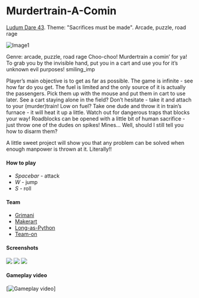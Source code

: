 # Murdertrain-A-Comin
[Ludum Dare 43](https://ldjam.com/events/ludum-dare/43/murdertrain). Theme: "Sacrifices must be made". Arcade, puzzle, road rage

![Image1](https://static.jam.vg/raw/1af/d1/z/1d61a.png)

Genre: arcade, puzzle, road rage
Choo-choo! Murdertrain a comin’ for ya! To grab you by the invisible hand, put you in a cart and use you for it’s unknown evil purposes! smiling_imp

Player’s main objective is to get as far as possible. The game is infinite - see how far do you get. The fuel is limited and the only source of it is actually the passengers. Pick them up with the mouse and put them in cart to use later. See a cart staying alone in the field? Don’t hesitate - take it and attach to your (murder)train! Low on fuel? Take one dude and throw it in train’s furnace - it will heat it up a little. Watch out for dangerous traps that blocks your way! Roadblocks can be opened with a little bit of human sacrifice - just throw one of the dudes on spikes! Mines… Well, should I still tell you how to disarm them?

A little sweet project will show you that any problem can be solved when enough manpower is thrown at it. Literally!!

#### How to play
 * *Spacebar* - attack
 * *W* - jump
 * *S* - roll

#### Team
 * [Grimani](https://ldjam.com/users/grimani)
 * [Makerart](https://ldjam.com/users/makerart)
 * [Long-as-Python](https://ldjam.com/users/long-as-python)
 * [Team-on](https://ldjam.com/users/team-on)
 
#### Screenshots
![](readme/img1.png) 
![](readme/img2.png) 
![](readme/img3.png) 

#### Gameplay video
 [![Gameplay video](https://www.youtube.com/watch?v=YLNo_HohK5Y)]
